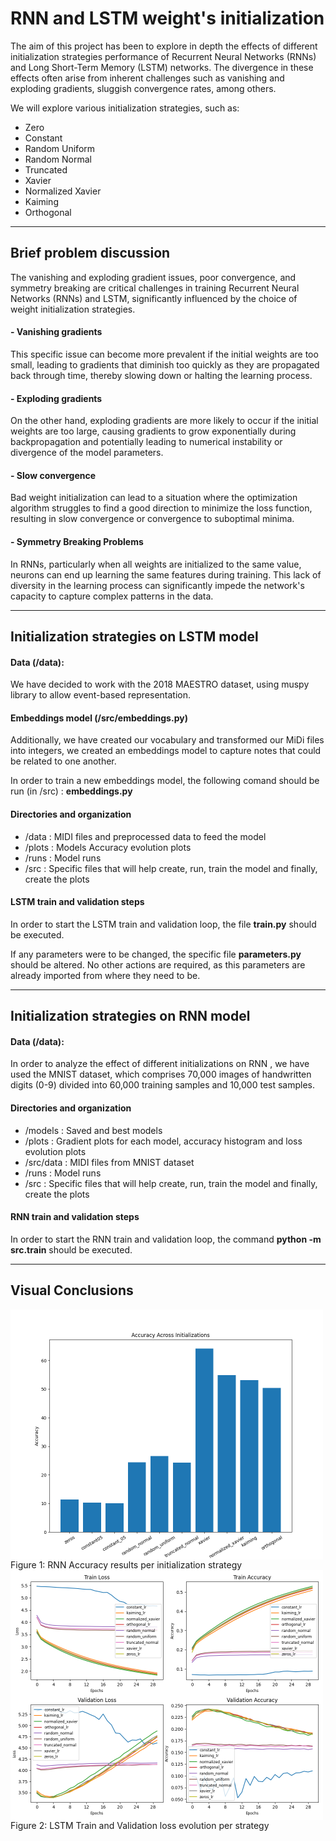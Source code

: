 # RNN and LSTM weight's initialization

The aim of this project has been to explore in depth the effects of different initialization strategies performance of Recurrent Neural Networks (RNNs) and Long Short-Term Memory (LSTM) networks. The divergence in these effects often arise from inherent challenges such as vanishing and exploding gradients, sluggish convergence rates, among others. 

We will explore various initialization strategies, such as:
- Zero
- Constant
- Random Uniform
- Random Normal
- Truncated
- Xavier
- Normalized Xavier
- Kaiming
- Orthogonal 

<hr>

## Brief problem discussion

The vanishing and exploding gradient issues, poor convergence, and symmetry breaking are critical challenges in training Recurrent Neural Networks (RNNs) and LSTM, significantly influenced by the choice of weight initialization strategies.

#### - Vanishing gradients

This specific issue can become more prevalent if the initial weights are too small, leading to gradients that diminish too quickly as they are propagated back through time, thereby slowing down or halting the learning process.

#### - Exploding gradients

On the other hand, exploding gradients are more likely to occur if the initial weights are too large, causing gradients to grow exponentially during backpropagation and potentially leading to numerical instability or divergence of the model parameters.

#### - Slow convergence
    
Bad weight initialization can lead to a situation where the optimization algorithm struggles to find a good direction to minimize the loss function, resulting in slow convergence or convergence to suboptimal minima.

#### - Symmetry Breaking Problems
    
In RNNs, particularly when all weights are initialized to the same value, neurons can end up learning the same features during training. This lack of diversity in the learning process can significantly impede the network's capacity to capture complex patterns in the data.


<hr>

## Initialization strategies on LSTM model

#### Data (/data):  
We have decided to work with the 2018 MAESTRO dataset, using muspy library to allow event-based representation.

#### Embeddings model (/src/embeddings.py)
Additionally, we have created our vocabulary and transformed our MiDi files into integers, we created an embeddings model to capture notes that could be related to one another. 

In order to train a new embeddings model, the following comand should be run (in /src) : **embeddings.py**

#### Directories and organization
- /data : MIDI files and preprocessed data to feed the model
- /plots : Models Accuracy evolution plots
- /runs : Model runs
- /src : Specific files that will help create, run, train the model and finally, create the plots
  
#### LSTM train and validation steps
In order to start the LSTM train and validation loop, the file **train.py** should be executed.

If any parameters were to be changed, the specific file **parameters.py** should be altered. No other actions are required, as this parameters are already imported from where they need to be.

<hr>

## Initialization strategies on RNN model

#### Data (/data):  
In order to analyze the effect of different initializations on RNN , we have used the MNIST dataset, which comprises 70,000 images of handwritten digits (0-9) divided into 60,000 training samples and 10,000 test samples.

#### Directories and organization
- /models : Saved and best models
- /plots : Gradient plots for each model, accuracy histogram and loss evolution plots 
- /src/data : MIDI files from MNIST dataset
- /runs : Model runs
- /src :  Specific files that will help create, run, train the model and finally, create the plots

#### RNN train and validation steps
In order to start the RNN train and validation loop, the command **python -m src.train** should be executed.

<hr>

## Visual Conclusions

<img src='images/accuracy_histogram.png' width='500' height='400' align="center" alt='RNN Accuracy results per initialization strategy '>
Figure 1: RNN Accuracy results per initialization strategy

<img src='images/LSTM_models2.png' width='500' height='400' align="center" alt='LSTM Train and Validation loss evolution per strategy'>
Figure 2: LSTM Train and Validation loss evolution per strategy


